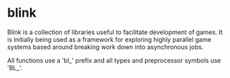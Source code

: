 # blink

Blink is a collection of libraries useful to facilitate development of games.
It is initially being used as a framework for exploring highly parallel game
systems based around breaking work down into asynchronous jobs.

All functions use a 'bl\_' prefix and all types and preprocessor symbols use
'BL\_'.
